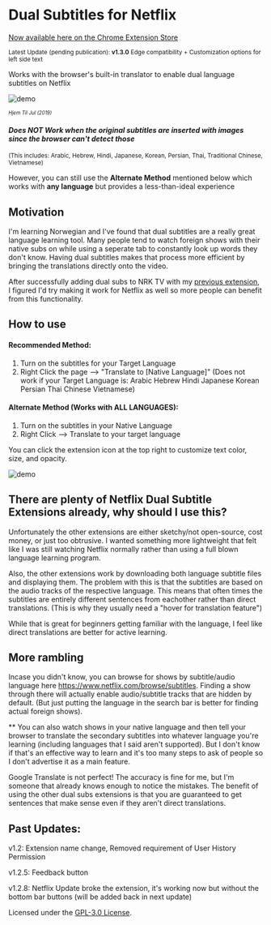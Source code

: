 # Dual Subtitles for Netflix
[Now available here on the Chrome Extension Store](https://chrome.google.com/webstore/detail/netflix-language-learning/ljnmedkgcgidbbjhbkdonempgcgdhjfl?hl=en)

<sup> Latest Update (pending publication): **v1.3.0** Edge compatibility + Customization options for left side text </sup>

Works with the browser's built-in translator to enable dual language subtitles on Netflix

![demo](https://github.com/DeeFrancois/netflix-dual-subs/blob/master/DocumentImages/demo.gif)

<sup><sup>_Hjem Til Jul (2019)_</sup></sup>
#### *Does NOT Work when the original subtitles are inserted with images since the browser can't detect those*
<sup>(This includes: Arabic, Hebrew, Hindi, Japanese, Korean, Persian, Thai, Traditional Chinese, Vietnamese)</sup>

However, you can still use the **Alternate Method** mentioned below which works with **any language** but provides a less-than-ideal experience 

## Motivation
I'm learning Norwegian and I've found that dual subtitles are a really great language learning tool. Many people tend to watch foreign shows with their native subs on while using a seperate tab to constantly look up words they don't know. Having dual subtitles makes that process more efficient by bringing the translations directly onto the video.

After successfully adding dual subs to NRK TV with my [previous extension](https://chrome.google.com/webstore/detail/nrk-tv-language-learning/lmjfcijpnghdkpnoakgljodpjnimbakp), I figured I'd try making it work for Netflix as well so more people can benefit from this functionality.

## How to use

#### Recommended Method:
1. Turn on the subtitles for your Target Language
2. Right Click the page --> "Translate to [Native Language]"
(Does not work if your Target Language is: Arabic Hebrew Hindi Japanese Korean Persian Thai Chinese Vietnamese)

#### Alternate Method (Works with ALL LANGUAGES):
1. Turn on the subtitles in your Native Language
2. Right Click --> Translate to your target language

You can click the extension icon at the top right to customize text color, size, and opacity. 

![demo](https://github.com/DeeFrancois/netflix-dual-subs/blob/master/DocumentImages/settings.gif)



## There are plenty of Netflix Dual Subtitle Extensions already, why should I use this?
Unfortunately the other extensions are either sketchy/not open-source, cost money, or just too obtrusive. I wanted something more lightweight that felt like I was still watching Netflix normally rather than using a full blown language learning program.

Also, the other extensions work by downloading both language subtitle files and displaying them. The problem with this is that the subtitles are based on the audio tracks of the respective language. This means that often times the subtitles are entirely different sentences from eachother rather than direct translations. (This is why they usually need a "hover for translation feature")

While that is great for beginners getting familiar with the language, I feel like direct translations are better for active learning.

## More rambling

Incase you didn't know, you can browse for shows by subtitle/audio language here https://www.netflix.com/browse/subtitles. Finding a show through there will actually enable audio/subtitle tracks that are hidden by default. (But just putting the language in the search bar is better for finding actual foreign shows).

** You can also watch shows in your native language and then tell your browser to translate the secondary subtitles into whatever language you're learning (including languages that I said aren't supported). But I don't know if that's an effective way to learn and it's too many steps to ask of people so I don't advertise it as a main feature.

Google Translate is not perfect! The accuracy is fine for me, but I'm someone that already knows enough to notice the mistakes. The benefit of using the other dual subs extensions is that you are guaranteed to get sentences that make sense even if they aren't direct translations.

## Past Updates:

v1.2: Extension name change, Removed requirement of User History Permission

v1.2.5: Feedback button

v1.2.8: Netflix Update broke the extension, it's working now but without the bottom bar buttons (will be added back in next update)

Licensed under the [GPL-3.0 License](LICENSE).
